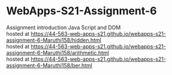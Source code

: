 # WebApps-S21-Assignment-6
Assignment introduction Java Script and DOM
<br>
hosted at  https://44-563-web-apps-s21.github.io/webapps-s21-assignment-6-Maruthi158/hidden.html
<br>
hosted at  https://44-563-web-apps-s21.github.io/webapps-s21-assignment-6-Maruthi158/arithmetic.html
<br>
hosted at  https://44-563-web-apps-s21.github.io/webapps-s21-assignment-6-Maruthi158/ber.html